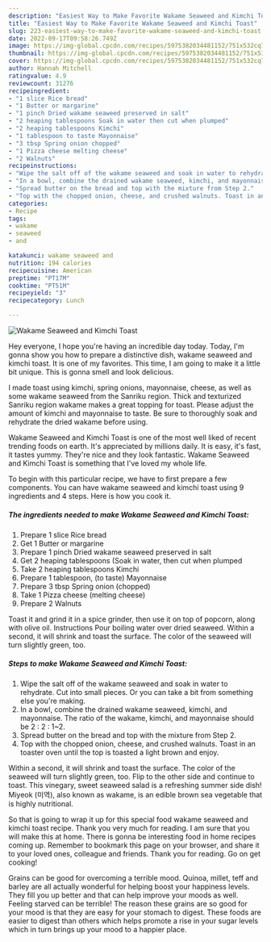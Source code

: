 ```yaml
---
description: "Easiest Way to Make Favorite Wakame Seaweed and Kimchi Toast"
title: "Easiest Way to Make Favorite Wakame Seaweed and Kimchi Toast"
slug: 223-easiest-way-to-make-favorite-wakame-seaweed-and-kimchi-toast
date: 2022-09-17T09:58:26.749Z
image: https://img-global.cpcdn.com/recipes/5975382034481152/751x532cq70/wakame-seaweed-and-kimchi-toast-recipe-main-photo.jpg
thumbnail: https://img-global.cpcdn.com/recipes/5975382034481152/751x532cq70/wakame-seaweed-and-kimchi-toast-recipe-main-photo.jpg
cover: https://img-global.cpcdn.com/recipes/5975382034481152/751x532cq70/wakame-seaweed-and-kimchi-toast-recipe-main-photo.jpg
author: Hannah Mitchell
ratingvalue: 4.9
reviewcount: 31276
recipeingredient:
- "1 slice Rice bread"
- "1 Butter or margarine"
- "1 pinch Dried wakame seaweed preserved in salt"
- "2 heaping tablespoons Soak in water then cut when plumped"
- "2 heaping tablespoons Kimchi"
- "1 tablespoon to taste Mayonnaise"
- "3 tbsp Spring onion chopped"
- "1 Pizza cheese melting cheese"
- "2 Walnuts"
recipeinstructions:
- "Wipe the salt off of the wakame seaweed and soak in water to rehydrate. Cut into small pieces. Or you can take a bit from something else you&#39;re making."
- "In a bowl, combine the drained wakame seaweed, kimchi, and mayonnaise. The ratio of  the wakame, kimchi, and mayonnaise should be 2 : 2 : 1~2."
- "Spread butter on the bread and top with the mixture from Step 2."
- "Top with the chopped onion, cheese, and crushed walnuts. Toast in an toaster oven until the top is toasted a light brown and enjoy."
categories:
- Recipe
tags:
- wakame
- seaweed
- and

katakunci: wakame seaweed and 
nutrition: 194 calories
recipecuisine: American
preptime: "PT17M"
cooktime: "PT51M"
recipeyield: "3"
recipecategory: Lunch

---
```



![Wakame Seaweed and Kimchi Toast](https://img-global.cpcdn.com/recipes/5975382034481152/751x532cq70/wakame-seaweed-and-kimchi-toast-recipe-main-photo.jpg)

Hey everyone, I hope you're having an incredible day today. Today, I'm gonna show you how to prepare a distinctive dish, wakame seaweed and kimchi toast. It is one of my favorites. This time, I am going to make it a little bit unique. This is gonna smell and look delicious.

I made toast using kimchi, spring onions, mayonnaise, cheese, as well as some wakame seaweed from the Sanriku region. Thick and texturized Sanriku region wakame makes a great topping for toast. Please adjust the amount of kimchi and mayonnaise to taste. Be sure to thoroughly soak and rehydrate the dried wakame before using.

Wakame Seaweed and Kimchi Toast is one of the most well liked of recent trending foods on earth. It's appreciated by millions daily. It is easy, it's fast, it tastes yummy. They're nice and they look fantastic. Wakame Seaweed and Kimchi Toast is something that I've loved my whole life.


To begin with this particular recipe, we have to first prepare a few components. You can have wakame seaweed and kimchi toast using 9 ingredients and 4 steps. Here is how you cook it.

<!--inarticleads1-->

##### The ingredients needed to make Wakame Seaweed and Kimchi Toast:

1. Prepare 1 slice Rice bread
1. Get 1 Butter or margarine
1. Prepare 1 pinch Dried wakame seaweed preserved in salt
1. Get 2 heaping tablespoons (Soak in water, then cut when plumped
1. Take 2 heaping tablespoons Kimchi
1. Prepare 1 tablespoon, (to taste) Mayonnaise
1. Prepare 3 tbsp Spring onion (chopped)
1. Take 1 Pizza cheese (melting cheese)
1. Prepare 2 Walnuts


Toast it and grind it in a spice grinder, then use it on top of popcorn, along with olive oil. Instructions Pour boiling water over dried seaweed. Within a second, it will shrink and toast the surface. The color of the seaweed will turn slightly green, too. 

<!--inarticleads2-->

##### Steps to make Wakame Seaweed and Kimchi Toast:

1. Wipe the salt off of the wakame seaweed and soak in water to rehydrate. Cut into small pieces. Or you can take a bit from something else you&#39;re making.
1. In a bowl, combine the drained wakame seaweed, kimchi, and mayonnaise. The ratio of  the wakame, kimchi, and mayonnaise should be 2 : 2 : 1~2.
1. Spread butter on the bread and top with the mixture from Step 2.
1. Top with the chopped onion, cheese, and crushed walnuts. Toast in an toaster oven until the top is toasted a light brown and enjoy.


Within a second, it will shrink and toast the surface. The color of the seaweed will turn slightly green, too. Flip to the other side and continue to toast. This vinegary, sweet seaweed salad is a refreshing summer side dish! Miyeok (미역), also known as wakame, is an edible brown sea vegetable that is highly nutritional. 

So that is going to wrap it up for this special food wakame seaweed and kimchi toast recipe. Thank you very much for reading. I am sure that you will make this at home. There is gonna be interesting food in home recipes coming up. Remember to bookmark this page on your browser, and share it to your loved ones, colleague and friends. Thank you for reading. Go on get cooking!

Grains can be good for overcoming a terrible mood. Quinoa, millet, teff and barley are all actually wonderful for helping boost your happiness levels. They fill you up better and that can help improve your moods as well. Feeling starved can be terrible! The reason these grains are so good for your mood is that they are easy for your stomach to digest. These foods are easier to digest than others which helps promote a rise in your sugar levels which in turn brings up your mood to a happier place.
